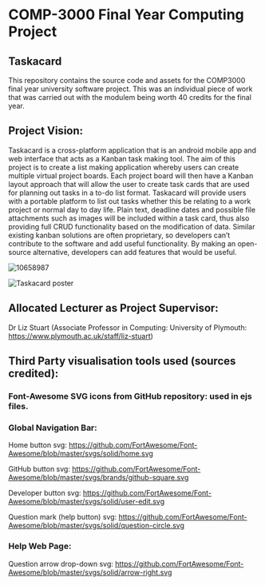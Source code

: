 # COMP-3000 Final Year Computing Project

## Taskacard

This repository contains the source code and assets for the COMP3000 final year university software project. This was an individual piece of work that was carried out with the modulem being worth 40 credits for the final year.

## Project Vision:

Taskacard is a cross-platform application that is an android mobile app and web interface that acts as a Kanban task making tool. The aim of this project is to create a list making application whereby users can create multiple virtual project boards. Each project board will then have a Kanban layout approach that will allow the user to create task cards that are used for planning out tasks in a to-do list format. Taskacard will provide users with a portable platform to list out tasks whether this be relating to a work project or normal day to day life. Plain text, deadline dates and possible file attachments such as images will be included within a task card, thus also providing full CRUD functionality based on the modification of data. Similar existing kanban solutions are often proprietary, so developers can’t contribute to the software and add useful functionality. By making an open-source alternative, developers can add features that would be useful.

![10658987](https://user-images.githubusercontent.com/57568918/167933319-5f9d238d-e700-47d4-ba28-2d13a61e27e3.png)

![Taskacard poster](https://user-images.githubusercontent.com/57568918/167933548-f80de4a9-4682-4ed2-86cb-658025dd58d4.jpg)



## Allocated Lecturer as Project Supervisor:

Dr Liz Stuart (Associate Professor in Computing: University of Plymouth: https://www.plymouth.ac.uk/staff/liz-stuart)

## Third Party visualisation tools used (sources credited):

### Font-Awesome SVG icons from GitHub repository: used in ejs files.

### Global Navigation Bar:
Home button svg: https://github.com/FortAwesome/Font-Awesome/blob/master/svgs/solid/home.svg

GitHub button svg: https://github.com/FortAwesome/Font-Awesome/blob/master/svgs/brands/github-square.svg

Developer button svg: https://github.com/FortAwesome/Font-Awesome/blob/master/svgs/solid/user-edit.svg

Question mark (help button) svg: https://github.com/FortAwesome/Font-Awesome/blob/master/svgs/solid/question-circle.svg

### Help Web Page:
Question arrow drop-down svg: https://github.com/FortAwesome/Font-Awesome/blob/master/svgs/solid/arrow-right.svg

